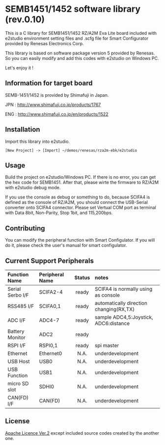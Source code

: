 # SEMB1451/1452 software library (rev.0.10)

This is a C library for SEMB1451/1452 RZ/A2M Eva Lite board
included with e2studio environment setting files and .scfg file
for Smart Configurator provided by Renesas Electronics Corp.
  
This library is based on software package version 5 provided by Renesas.
So you can easily modify and add this codes with e2studio on Windows PC.
  
Let's enjoy it !

## Information for target board

SEMB-1451/1452 is provided by Shimafuji in Japan.
  
JPN : http://www.shimafuji.co.jp/products/1767
  
ENG : http://www.shimafuji.co.jp/en/products/1522

## Installation

Import this library into e2studio.

```e2studio
[New Project] -> [Import] ~/demos/renesas/rza2m-ebk/e2studio
```

## Usage

Build the project on e2studio/Windows PC.
If there is no error, you can get the hex code for SEMB1451.
After that, please wirte the firmware to RZ/A2M with e2studio debug mode.

If you use the console as debug or something to do,
because SCIFA4 is defined as the console of RZ/A2M,
you should connect the USB-Serial converter onto SCIFA4 connector.
Please set Vertual COM port as terminal with Data 8bit, Non-Parity, Stop 1bit, and 115,200bps.

## Contributing

You can modify the peripheral function with Smart Configulator.
If you will do it, please check the user's manual for smart configulator.

## Current Support Peripherals

|Function Name    | Peripheral Name | Status | notes |
|:----------------|:----------------|:------:|:------|
|Serial Serbo I/F |SCIFA2-4         | ready  | SCIFA4 is normally using as console     |
|RSS485 I/F       |SCIFA0,1         | ready  | automatically direction changing(RX,TX) | 
|ADC I/F          |ADC4-7           | ready  | sample ADC4,5:Joystick, ADC6:distance   |
|Battery Monitor  |ADC2             | ready  | |
|RSPI I/F         |RSPI0,1          | ready  | spi master |
|Ethernet         |Ethernet0        | N.A.   | underdevelopment |
|USB Host         |USB0             | N.A.   | underdevelopment |
|USB Function     |USB1             | N.A.   | underdevelopment |
|micro SD slot    |SDHI0            | N.A.   | underdevelopment |
|CAN(FD) I/F      |CAN(FD)          | N.A.   | underdevelopment |

## License
[Apache Licence Ver.2](http://www.apache.org/licenses/)
except included source codes created by the another one.
